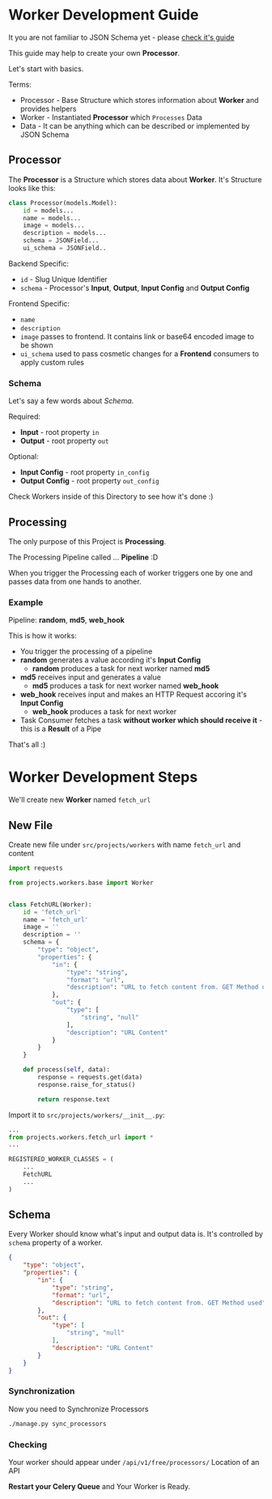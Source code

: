 # Worker Development Guide

It you are not familiar to JSON Schema yet - please [check it's guide](https://json-schema.org/understanding-json-schema/)

This guide may help to create your own **Processor**. 

Let's start with basics.

Terms:

  * Processor - Base Structure which stores information about **Worker** and provides helpers
  * Worker - Instantiated **Processor** which `Processes` Data
  * Data - It can be anything which can be described or implemented by JSON Schema

## Processor

The **Processor** is a Structure which stores data about **Worker**. It's Structure looks like this:

```python
class Processor(models.Model):
    id = models...
    name = models...
    image = models...
    description = models...
    schema = JSONField...
    ui_schema = JSONField..
```

Backend Specific:
  * `id` - Slug Unique Identifier
  * `schema` - Processor's **Input**, **Output**, **Input Config** and **Output Config**

Frontend Specific:
  * `name`
  * `description`
  * `image` passes to frontend. It contains link or base64 encoded image to be shown
  * `ui_schema` used to pass cosmetic changes for a **Frontend** consumers to apply custom rules

### Schema

Let's say a few words about *Schema*. 

Required:
  * **Input** - root property `in`
  * **Output** - root property `out`

Optional:
  * **Input Config** - root property `in_config`
  * **Output Config** - root property `out_config`

Check Workers inside of this Directory to see how it's done :)


## Processing

The only purpose of this Project is **Processing**. 

The Processing Pipeline called ... **Pipeline** :D

When you trigger the Processing each of worker triggers one by one and passes data from one hands to another.

### Example

Pipeline: **random**, **md5**, **web_hook**

This is how it works:
  * You trigger the processing of a pipeline
  * **random** generates a value according it's **Input Config**
    * **random** produces a task for next worker named **md5**
  * **md5** receives input and generates a value
    * **md5** produces a task for next worker named **web_hook**
  * **web_hook** receives input and makes an HTTP Request accoring it's **Input Config**
    * **web_hook** produces a task for next worker 
  * Task Consumer fetches a task **without worker which should receive it** - this is a **Result** of a Pipe

That's all :)


# Worker Development Steps

We'll create new **Worker** named `fetch_url`

## New File

Create new file under `src/projects/workers` with name `fetch_url` and content

```python
import requests

from projects.workers.base import Worker


class FetchURL(Worker):
    id = 'fetch_url'
    name = 'fetch_url'
    image = ''
    description = ''
    schema = {
        "type": "object",
        "properties": {
            "in": {
                "type": "string",
                "format": "url",
                "description": "URL to fetch content from. GET Method used"
            },
            "out": {
                "type": [
                    "string", "null"
                ],
                "description": "URL Content"
            }
        }
    }

    def process(self, data):
        response = requests.get(data)
        response.raise_for_status()

        return response.text

```

Import it to `src/projects/workers/__init__.py`:

```python
...
from projects.workers.fetch_url import *
...

REGISTERED_WORKER_CLASSES = (
    ...
    FetchURL
    ...
)
```

## Schema

Every Worker should know what's input and output data is. It's controlled by `schema` property of a worker.

```json
{
    "type": "object",
    "properties": {
        "in": {
            "type": "string",
            "format": "url",
            "description": "URL to fetch content from. GET Method used"
        },
        "out": {
            "type": [
                "string", "null"
            ],
            "description": "URL Content"
        }
    }
}
```

### Synchronization

Now you need to Synchronize Processors

```bash
./manage.py sync_processors
```

### Checking 

Your worker should appear under `/api/v1/free/processors/` Location of an API

**Restart your Celery Queue** and Your Worker is Ready.